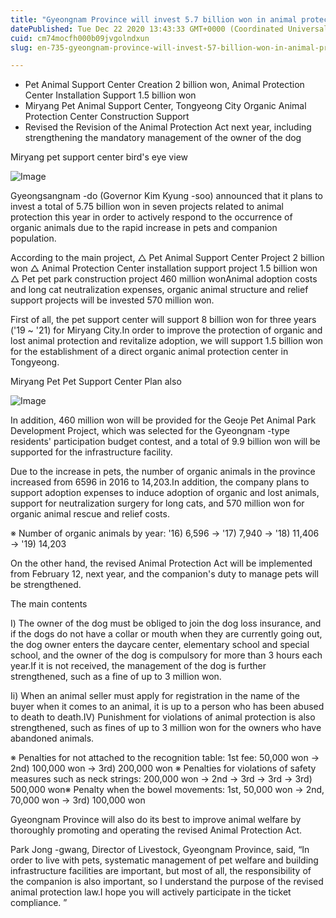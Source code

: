 ```yaml
---
title: "Gyeongnam Province will invest 5.7 billion won in animal protection and welfare budget"
datePublished: Tue Dec 22 2020 13:43:33 GMT+0000 (Coordinated Universal Time)
cuid: cm74mocfh000b09jvgolndxun
slug: en-735-gyeongnam-province-will-invest-57-billion-won-in-animal-protection-and-welfare-budget

---
```



- Pet Animal Support Center Creation 2 billion won, Animal Protection Center Installation Support 1.5 billion won
- Miryang Pet Animal Support Center, Tongyeong City Organic Animal Protection Center Construction Support
- Revised the Revision of the Animal Protection Act next year, including strengthening the mandatory management of the owner of the dog

Miryang pet support center bird's eye view

![Image](https://cdn.hashnode.com/res/hashnode/image/upload/v1739529034098/92b42e4a-10d4-4fe8-91d0-49342bd81610.jpeg)

Gyeongsangnam -do (Governor Kim Kyung -soo) announced that it plans to invest a total of 5.75 billion won in seven projects related to animal protection this year in order to actively respond to the occurrence of organic animals due to the rapid increase in pets and companion population.

According to the main project, △ Pet Animal Support Center Project 2 billion won △ Animal Protection Center installation support project 1.5 billion won △ Pet pet park construction project 460 million wonAnimal adoption costs and long cat neutralization expenses, organic animal structure and relief support projects will be invested 570 million won.

First of all, the pet support center will support 8 billion won for three years ('19 ~ '21) for Miryang City.In order to improve the protection of organic and lost animal protection and revitalize adoption, we will support 1.5 billion won for the establishment of a direct organic animal protection center in Tongyeong.

Miryang Pet Pet Support Center Plan also

![Image](https://cdn.hashnode.com/res/hashnode/image/upload/v1739529036076/3a958dbd-8c3b-4410-a833-03e051648578.jpeg)

In addition, 460 million won will be provided for the Geoje Pet Animal Park Development Project, which was selected for the Gyeongnam -type residents' participation budget contest, and a total of 9.9 billion won will be supported for the infrastructure facility.

Due to the increase in pets, the number of organic animals in the province increased from 6596 in 2016 to 14,203.In addition, the company plans to support adoption expenses to induce adoption of organic and lost animals, support for neutralization surgery for long cats, and 570 million won for organic animal rescue and relief costs.

※ Number of organic animals by year: '16) 6,596 → '17) 7,940 → '18) 11,406 → '19) 14,203

On the other hand, the revised Animal Protection Act will be implemented from February 12, next year, and the companion's duty to manage pets will be strengthened.

The main contents

Ⅰ) The owner of the dog must be obliged to join the dog loss insurance, and if the dogs do not have a collar or mouth when they are currently going out, the dog owner enters the daycare center, elementary school and special school, and the owner of the dog is compulsory for more than 3 hours each year.If it is not received, the management of the dog is further strengthened, such as a fine of up to 3 million won.

Ii) When an animal seller must apply for registration in the name of the buyer when it comes to an animal, it is up to a person who has been abused to death to death.Ⅳ) Punishment for violations of animal protection is also strengthened, such as fines of up to 3 million won for the owners who have abandoned animals.

※ Penalties for not attached to the recognition table: 1st fee: 50,000 won → 2nd) 100,000 won → 3rd) 200,000 won ※ Penalties for violations of safety measures such as neck strings: 200,000 won → 2nd → 3rd → 3rd → 3rd) 500,000 won※ Penalty when the bowel movements: 1st, 50,000 won → 2nd, 70,000 won → 3rd) 100,000 won

Gyeongnam Province will also do its best to improve animal welfare by thoroughly promoting and operating the revised Animal Protection Act.

Park Jong -gwang, Director of Livestock, Gyeongnam Province, said, “In order to live with pets, systematic management of pet welfare and building infrastructure facilities are important, but most of all, the responsibility of the companion is also important, so I understand the purpose of the revised animal protection law.I hope you will actively participate in the ticket compliance. ”